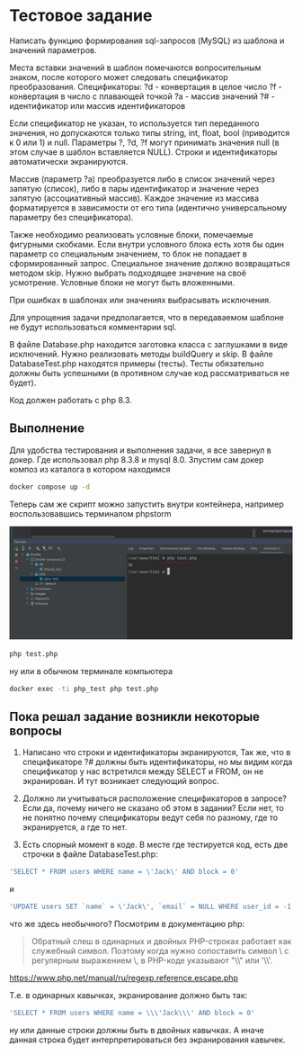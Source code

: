 # Тестовое задание

Написать функцию формирования sql-запросов (MySQL) из шаблона и значений параметров.

Места вставки значений в шаблон помечаются вопросительным знаком, после которого может следовать спецификатор преобразования.
Спецификаторы:
?d - конвертация в целое число
?f - конвертация в число с плавающей точкой
?a - массив значений
?# - идентификатор или массив идентификаторов

Если спецификатор не указан, то используется тип переданного значения, но допускаются только типы string, int, float, bool (приводится к 0 или 1) и null.
Параметры ?, ?d, ?f могут принимать значения null (в этом случае в шаблон вставляется NULL).
Строки и идентификаторы автоматически экранируются.

Массив (параметр ?a) преобразуется либо в список значений через запятую (список), либо в пары идентификатор и значение через запятую (ассоциативный массив).
Каждое значение из массива форматируется в зависимости от его типа (идентично универсальному параметру без спецификатора).

Также необходимо реализовать условные блоки, помечаемые фигурными скобками.
Если внутри условного блока есть хотя бы один параметр со специальным значением, то блок не попадает в сформированный запрос.
Специальное значение должно возвращаться методом skip. Нужно выбрать подходящее значение на своё усмотрение.
Условные блоки не могут быть вложенными.

При ошибках в шаблонах или значениях выбрасывать исключения.

Для упрощения задачи предполагается, что в передаваемом шаблоне не будут использоваться комментарии sql.

В файле Database.php находится заготовка класса с заглушками в виде исключений. Нужно реализовать методы buildQuery и skip.
В файле DatabaseTest.php находятся примеры (тесты). Тесты обязательно должны быть успешными (в противном случае код рассматриваться не будет).

Код должен работать с php 8.3.

## Выполнение

Для удобства тестирования и выполнения задачи, я все завернул в докер. Где использовал php 8.3.8 и mysql 8.0.
Зпустим сам докер композ из каталога в котором находимся
```bash
docker compose up -d
```
Теперь сам же скрипт можно запустить внутри контейнера, например воспользовавшись терминалом phpstorm 

![Скрин](images/screen.png)

```bash
php test.php
```
ну или в обычном терминале компьютера
```bash
docker exec -ti php_test php test.php
```

## Пока решал задание возникли некоторые вопросы

1. Написано что строки и идентификаторы экранируются, Так же, что в спецификаторе ?# должны быть идентификаторы, но мы видим когда спецификатор у нас встретился между SELECT и FROM, он не экранирован. И тут возникает следующий вопрос.

2. Должно ли учитываться расположение спецификаторов в запросе? Если да, почему ничего не сказано об этом в задании? Если нет, то не понятно почему спецификаторы ведут себя по разному, где то экранируется, а где то нет.

3. Есть спорный момент в коде. В месте где тестируется код, есть две строчки в файле DatabaseTest.php:

```php
'SELECT * FROM users WHERE name = \'Jack\' AND block = 0'
```
и
```php
'UPDATE users SET `name` = \'Jack\', `email` = NULL WHERE user_id = -1'
```
что же здесь необычного? Посмотрим в документацию php:
> Обратный слеш в одинарных и двойных PHP-строках работает как служебный символ. Поэтому когда нужно сопоставить символ \ с регулярным выражением \\, в PHP-коде указывают "\\\\" или '\\\\'.

<https://www.php.net/manual/ru/regexp.reference.escape.php>

Т.е. в одинарных кавычках, экранирование должно быть так:
```php
'SELECT * FROM users WHERE name = \\\'Jack\\\' AND block = 0'
```
ну или данные строки должны быть в двойных кавычках. А иначе данная строка будет интерпретироваться без экранирования кавычек.

